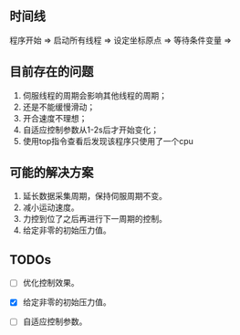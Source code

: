 ## 时间线
程序开始 $\Rightarrow$ 启动所有线程 $\Rightarrow$ 设定坐标原点
$\Rightarrow$ 等待条件变量 $\Rightarrow$

## 目前存在的问题
1. 伺服线程的周期会影响其他线程的周期；
2. 还是不能缓慢滑动；
3. 开合速度不理想；
4. 自适应控制参数从1-2s后才开始变化；
5. 使用top指令查看后发现该程序只使用了一个cpu

## 可能的解决方案
1. 延长数据采集周期，保持伺服周期不变。
2. 减小运动速度。
3. 力控到位了之后再进行下一周期的控制。
4. 给定非零的初始压力值。

## TODOs
* [ ] 优化控制效果。
* [x] 给定非零的初始压力值。
* [ ] 自适应控制参数。

